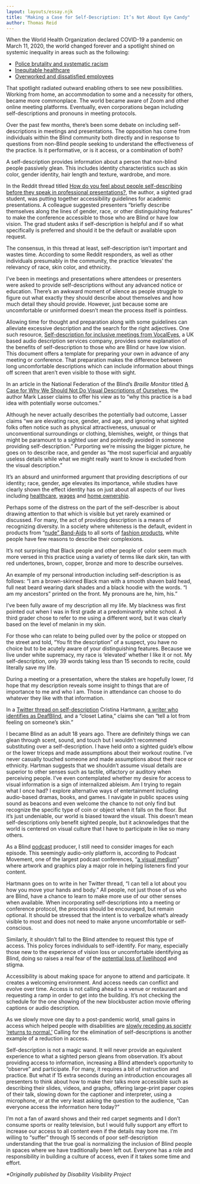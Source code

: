 ```yaml
---
layout: layouts/essay.njk
title: "Making a Case for Self-Description: It’s Not About Eye Candy"
author: Thomas Reid
---
```

When the World Health Organization declared COVID-19 a pandemic on March 11, 2020, the world changed forever and a spotlight shined on systemic inequality in areas such as the following: 

* [Police brutality and systematic racism](https://www.psychiatrictimes.com/view/policing-and-covid-19-disparities-discrimination-racism-and-xenophobia)
* [Inequitable healthcare](https://www.cdc.gov/coronavirus/2019-ncov/community/health-equity/race-ethnicity.html)
* [Overworked and dissatisfied employees](https://time.com/6051955/work-after-covid-19)

That spotlight radiated outward enabling others to see new possibilities. Working from home, an accommodation to some and a necessity for others, became more commonplace. The world became aware of Zoom and other online meeting platforms. Eventually, even corporations began including self-descriptions and pronouns in meeting protocols.

Over the past few months, there’s been some debate on including self-descriptions in meetings and presentations. The opposition has come from individuals within the Blind community both directly and in response to questions from non-Blind people seeking to understand the effectiveness of the practice. Is it performative, or is it access, or a combination of both?

A self-description provides information about a person that non-blind people passively glean. This includes identity characteristics such as skin color, gender identity, hair length and texture, wardrobe, and more. 

In the Reddit thread titled [How do you feel about people self-describing before they speak in professional presentations?]("https://www.reddit.com/r/Blind/comments/q9ts5r/how_do_you_feel_about_people_selfdescribing/"), the author, a sighted grad student, was putting together accessibility guidelines for academic presentations. A colleague suggested presenters “briefly describe themselves along the lines of gender, race, or other distinguishing features” to make the conference accessible to those who are Blind or have low vision. The grad student asks if self-description is helpful and if so what specifically is preferred and should it be the default or available upon request.

The consensus, in this thread at least, self-description isn’t important and wastes time. According to some Reddit responders, as well as other individuals presumably in the community, the practice ‘elevates’ the relevancy of race, skin color, and ethnicity.

I’ve been in meetings and presentations where attendees or presenters were asked to provide self-descriptions without any advanced notice or education. There’s an awkward moment of silence as people struggle to figure out what exactly they should describe about themselves and how much detail they should provide. However, just because some are uncomfortable or uninformed doesn’t mean the process itself is pointless.

Allowing time for thought and preparation along with some guidelines can alleviate excessive description and the search for the right adjectives. One such resource, [Self-description for inclusive meetings from VocalEyes]("https://vocaleyes.co.uk/services/resources/self-description-for-inclusive-meetings/#:~:text=Self-description%20provides%20information%20about,or%20in%20the%20room%20generally."), a UK based audio description services company, provides some explanation of the benefits of self-description to those who are Blind or have low vision. This document offers a template for preparing your own in advance of any meeting or conference. That preparation makes the difference between long uncomfortable descriptions which can include information about things off screen that aren’t even visible to those with sight. 

In an article in the National Federation of the Blind’s *Braille Monitor* titled [A Case for Why We Should Not Do Visual Descriptions of Ourselves]("https://nfb.org/images/nfb/publications/bm/bm22/bm2201/bm220107.htm"), the author Mark Lasser claims to offer his view as to “why this practice is a bad idea with potentially worse outcomes.”

Although he never actually describes the potentially bad outcome, Lasser claims “we are elevating race, gender, and age, and ignoring what sighted folks often notice such as physical attractiveness, unusual or unconventional surroundings or clothing, blemishes, weight, or things that might be paramount to a sighted user and pointedly avoided in someone providing self-description.” Purporting we’re missing the bigger picture, he goes on to describe race, and gender as “the most superficial and arguably useless details while what we might really want to know is excluded from the visual description.”

It’s an absurd and uninformed argument that providing descriptions of our identity; race, gender, age elevates its importance, while studies have clearly shown the effect identity has on just about all aspects of our lives including [healthcare]("https://www.americanbar.org/groups/crsj/publications/human_rights_magazine_home/the-state-of-healthcare-in-the-united-states/racial-disparities-in-health-care/"), [wages]("https://www.pewresearch.org/fact-tank/2016/07/01/racial-gender-wage-gaps-persist-in-u-s-despite-some-progress/") and [home ownership]("https://www.npr.org/sections/codeswitch/2021/05/08/991535564/black-americans-and-the-racist-architecture-of-homeownership"). 

Perhaps some of the distress on the part of the self-describer is about drawing attention to that which is visible but yet rarely examined or discussed. For many, the act of providing description is a means of recognizing diversity. In a society where whiteness is the default, evident in products from “[nude” Band-Aids]("https://www.glamour.com/story/band-aid-is-adding-brown-and-black-skin-tones-reactions") to all sorts of [fashion products]("https://www.cosmopolitan.com/style-beauty/fashion/g8646556/brands-diverse-shades-of-nude/"), white people have few reasons to describe their complexions.

It’s not surprising that Black people and other people of color seem much more versed in this practice using a variety of terms like dark skin, tan with red undertones, brown, copper, bronze and more to describe ourselves.

An example of my personal introduction including self-description is as follows: “I am a brown-skinned Black man with a smooth shaven bald head, full neat beard wearing dark shades and a black hoodie with the words. “I am my ancestors” printed on the front. My pronouns are he, him, his.” 

I’ve been fully aware of my description all my life. My blackness was first pointed out when I was in first grade at a predominantly white school. A third grader chose to refer to me using a different word, but it was clearly based on the level of melanin in my skin.

For those who can relate to being pulled over by the police or stopped on the street and told, “You fit the description” of a suspect, you have no choice but to be acutely aware of your distinguishing features. Because we live under white supremacy, my race is ‘elevated’ whether I like it or not. My self-description, only 39 words taking less than 15 seconds to recite, could literally save my life. 

During a meeting or a presentation, where the stakes are hopefully lower, I’d hope that my description reveals some insight to things that are of importance to me and who I am. Those in attendance can choose to do whatever they like with that information. 

In a [Twitter thread on self-description]("https://twitter.com/cmmhartmann/status/1490774801241325569") Cristina Hartmann, [a writer who identifies as DeafBlind]("https://disabilityvisibilityproject.com/2021/11/15/why-we-need-to-stop-making-movies-about-helen-keller/"), and a “closet Latina,” claims she can “tell a lot from feeling on someone’s skin.”  

I became Blind as an adult 18 years ago. There are definitely things we can glean through scent, sound, and touch but I wouldn’t recommend substituting over a self-description. I have held onto a sighted guide’s elbow or the lower triceps and made assumptions about their workout routine. I’ve never casually touched someone and made assumptions about their race or ethnicity. Hartman suggests that we shouldn’t assume visual details are superior to other senses such as tactile, olfactory or auditory when perceiving people. I’ve even contemplated whether my desire for access to visual information is a sign of internalized ableism. Am I trying to regain what I once had? I explore alternative ways of entertainment including audio-based dramas, books, and games. I navigate in public spaces using sound as beacons and even welcome the chance to not only find but recognize the specific type of coin or object when it falls on the floor. But it’s just undeniable, our world is biased toward the visual. This doesn’t mean self-descriptions only benefit sighted people, but it acknowledges that the world is centered on visual culture that I have to participate in like so many others.

As a Blind [podcast]("https://reidmymindradio.libsyn.com/rss") producer, I still need to consider images for each episode. This seemingly audio-only platform is, according to Podcast Movement, one of the largest podcast conferences, “[a visual medium]("https://podcastmovement.com/resources/creation/how-to-design-your-podcast-artwork/#:~:text=in%20her%20presentation.-,The%20Importance%20of%20Podcast%20Artwork,podcast%20unless%20you%20have%20artwork.")” where artwork and graphics play a major role in helping listeners find your content. 

Hartmann goes on to write in her Twitter thread, “I can tell a lot about you how you move your hands and body.” All people, not just those of us who are Blind, have a chance to learn to make more use of our other senses when available. When incorporating self-descriptions into a meeting or conference protocol, the process should be encouraged, but remain optional. It should be stressed that the intent is to verbalize what’s already visible to most and does not need to make anyone uncomfortable or self-conscious.

Similarly, it shouldn’t fall to the Blind attendee to request this type of access. This policy forces individuals to self-identify. For many, especially those new to the experience of vision loss or uncomfortable identifying as Blind, doing so raises a real fear of the [potential loss of livelihood]("https://visionaware.org/working-life/talking-to-your-employer/") and stigma. 

Accessibility is about making space for anyone to attend and participate. It creates a welcoming environment. And access needs can conflict and evolve over time. Access is not calling ahead to a venue or restaurant and requesting a ramp in order to get into the building. It’s not checking the schedule for the one showing of the new blockbuster action movie offering captions or audio description.   

As we slowly move one day to a post-pandemic world, small gains in access which helped people with disabilities are [slowly receding as society ‘returns to normal.’]("https://www.usnews.com/news/economy/articles/2022-03-04/the-great-return-companies-are-calling-their-workers-back-to-the-office-as-covid-19-fades") Calling for the elimination of self-descriptions is another example of a reduction in access.

Self-description is not a magic wand. It will never provide an equivalent experience to what a sighted person gleans from observation. It’s about providing access to information, increasing a Blind attendee’s opportunity to “observe” and participate. For many, it requires a bit of instruction and practice. But what if 15 extra seconds during an introduction encourages all presenters to think about how to make their talks more accessible such as describing their slides, videos, and graphs, offering large-print paper copies of their talk, slowing down for the captioner and interpreter, using a microphone, or at the very least asking the question to the audience, “Can everyone access the information here today?” 

I’m not a fan of award shows and their red carpet segments and I don’t consume sports or reality television, but I would fully support any effort to increase our access to all content even if the details may bore me. I’m willing to “suffer” through 15 seconds of poor self-description understanding that the true goal is normalizing the inclusion of Blind people in spaces where we have traditionally been left out. Everyone has a role and responsibility in building a culture of access, even if it takes some time and effort.

*\*Originally published by Disability Visibility Project*
